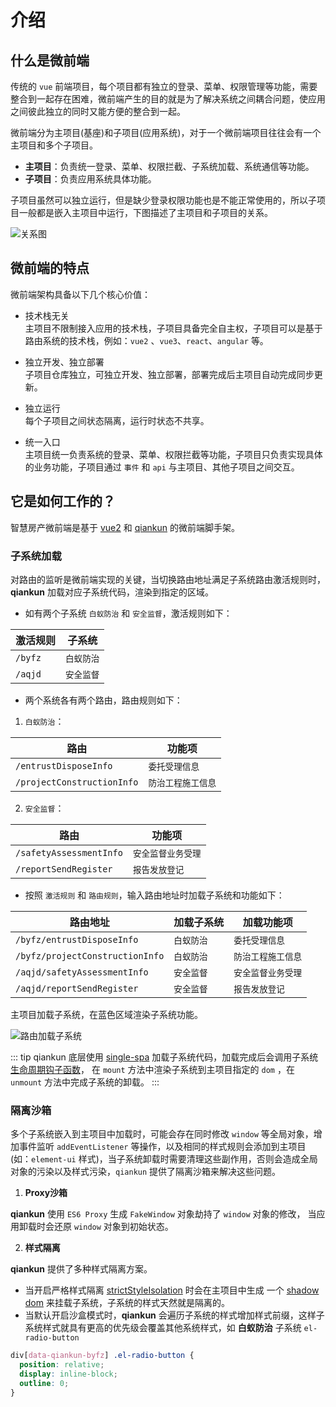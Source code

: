 # 介绍

## 什么是微前端

传统的 `vue` 前端项目，每个项目都有独立的登录、菜单、权限管理等功能，需要整合到一起存在困难，微前端产生的目的就是为了解决系统之间耦合问题，使应用之间彼此独立的同时又能方便的整合到一起。

微前端分为主项目(基座)和子项目(应用系统)，对于一个微前端项目往往会有一个主项目和多个子项目。  
- **主项目**：负责统一登录、菜单、权限拦截、子系统加载、系统通信等功能。
- **子项目**：负责应用系统具体功能。

子项目虽然可以独立运行，但是缺少登录权限功能也是不能正常使用的，所以子项目一般都是嵌入主项目中运行，下图描述了主项目和子项目的关系。
    
![关系图](/images/guide/relationship.jpg)

## 微前端的特点

微前端架构具备以下几个核心价值：

- 技术栈无关  
  主项目不限制接入应用的技术栈，子项目具备完全自主权，子项目可以是基于路由系统的技术栈，例如：`vue2` 、`vue3`、`react`、`angular` 等。

- 独立开发、独立部署  
  子项目仓库独立，可独立开发、独立部署，部署完成后主项目自动完成同步更新。

- 独立运行  
  每个子项目之间状态隔离，运行时状态不共享。

- 统一入口  
  主项目统一负责系统的登录、菜单、权限拦截等功能，子项目只负责实现具体的业务功能，子项目通过 `事件` 和 `api` 与主项目、其他子项目之间交互。

## 它是如何工作的？

智慧房产微前端是基于 [vue2](https://v2.cn.vuejs.org/) 和 [qiankun](https://qiankun.umijs.org/zh) 的微前端脚手架。

### 子系统加载

对路由的监听是微前端实现的关键，当切换路由地址满足子系统路由激活规则时，**qiankun** 加载对应子系统代码，渲染到指定的区域。

- 如有两个子系统 `白蚁防治` 和 `安全监督`，激活规则如下：

| 激活规则 | 子系统     |
| -------- | ---------- |
| `/byfz`  | `白蚁防治` |
| `/aqjd`  | `安全监督` |

- 两个系统各有两个路由，路由规则如下：

1. `白蚁防治`：

| 路由                       | 功能项             |
| -------------------------- | ------------------ |
| `/entrustDisposeInfo`      | `委托受理信息`     |
| `/projectConstructionInfo` | `防治工程施工信息` |

2. `安全监督`：

| 路由                    | 功能项             |
| ----------------------- | ------------------ |
| `/safetyAssessmentInfo` | `安全监督业务受理` |
| `/reportSendRegister`   | `报告发放登记`     |

- 按照 `激活规则` 和 `路由规则`，输入路由地址时加载子系统和功能如下：

| 路由地址                        | 加载子系统 | 加载功能项         |
| ------------------------------- | ---------- | ------------------ |
| `/byfz/entrustDisposeInfo`      | `白蚁防治` | `委托受理信息`     |
| `/byfz/projectConstructionInfo` | `白蚁防治` | `防治工程施工信息` |
| `/aqjd/safetyAssessmentInfo`    | `安全监督` | `安全监督业务受理` |
| `/aqjd/reportSendRegister`      | `安全监督` | `报告发放登记`     |

主项目加载子系统，在蓝色区域渲染子系统功能。

![路由加载子系统](/images/guide/load.jpg)

::: tip
qiankun 底层使用 [single-spa](https://single-spa.js.org/) 加载子系统代码，加载完成后会调用子系统 [生命周期钩子函数](https://qiankun.umijs.org/zh/guide/getting-started#1-%E5%AF%BC%E5%87%BA%E7%9B%B8%E5%BA%94%E7%9A%84%E7%94%9F%E5%91%BD%E5%91%A8%E6%9C%9F%E9%92%A9%E5%AD%90)，
在 `mount` 方法中渲染子系统到主项目指定的 `dom` ，在 `unmount` 方法中完成子系统的卸载。
:::

### 隔离沙箱

多个子系统嵌入到主项目中加载时，可能会存在同时修改 `window` 等全局对象，增加事件监听 `addEventListener` 等操作，以及相同的样式规则会添加到主项目(如：`element-ui` 样式)，当子系统卸载时需要清理这些副作用，否则会造成全局对象的污染以及样式污染，`qiankun` 提供了隔离沙箱来解决这些问题。

1. **Proxy沙箱**

**qiankun** 使用 `ES6 Proxy` 生成 `FakeWindow` 对象劫持了 `window` 对象的修改， 当应用卸载时会还原 `window` 对象到初始状态。

2. **样式隔离**

**qiankun** 提供了多种样式隔离方案。

- 当开启严格样式隔离 [strictStyleIsolation](https://qiankun.umijs.org/zh/api#startopts) 时会在主项目中生成
一个 [shadow dom](https://developer.mozilla.org/zh-CN/docs/Web/Web_Components/Using_shadow_DOM) 来挂载子系统，子系统的样式天然就是隔离的。
- 当默认开启沙盒模式时，**qiankun** 会遍历子系统的样式增加样式前缀，这样子系统样式就具有更高的优先级会覆盖其他系统样式，如 **白蚁防治** 子系统 `el-radio-button`
  
``` css
div[data-qiankun-byfz] .el-radio-button {
  position: relative;
  display: inline-block;
  outline: 0;
}
```

